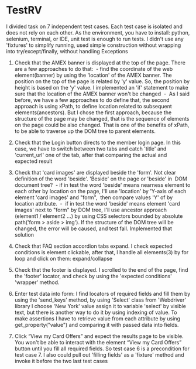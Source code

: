 # TestRV
I divided task on 7 independent test cases.
Each test case is isolated and does not rely on each other.
As the environment, you have to install: python, selenium, terminal, or IDE, unit test is enough to run tests.
I didn't use any 'fixtures' to simplify running, used simple construction without wrapping into try/except/finally, without handling Exceptions



1. Check that the AMEX banner is displayed at the top of the page.
There are a few approaches to do that:
 - find the coordinate of the web element(banner) by using the 'location' of the AMEX banner.
The position on the top of the page is related by 'y' value. So, the position by height is based on the 'y' value. I implemented an 'if' statement to make sure that the location of the AMEX banner won't be changed
 -  As I said before, we have a few approaches to do define that, the second approach is using xPath, to define location related to subsequent elements(ancestors). But I chose the first approach, because the structure of the page may be changed, that is the sequence of elements on the page could be also changed. 
That is one of the benefits of xPath, to be able to traverse up the DOM tree to parent elements. 

2. Check that the Login button directs to the member login page.
In this case, we have to switch between two tabs and catch 'title' and 'current_url' one of the tab, after that comparing the actual and expected result

3. Check that 'card images' are displayed beside the 'form'.
Not clear definition of the word 'beside'. 'Beside' on the page or 'beside' in  DOM document tree? 
 - if in test the word 'beside' means nearness element to each other by location on the page, I'll use 'location' by 'Y-axis of each element 'card images' and "form",  then compare values 'Y' of by location attribute. 
 -  if in test the word 'beside' means element 'card images' next to "form" by DOM tree, I'll use ancestor approach (element1 / element2 ...) by using CSS
selectors bounded by absolute path('form > aside > img'). If the structure of the DOM tree will be changed, the error will be caused, and test fall. Implemented that solution


4. Check that FAQ section accordion tabs expand.
I check expected conditions is element clickable, after that, I handle all elements(3) by for loop and click on them: expand/collapse


5. Check that the footer is displayed.
I scrolled to the end of the page, find the 'footer' locator, and check by using the 'expected conditions' 'wrapper' method. 


6. Enter test data into form:
I find locators of required fields and fill them by using the 'send_keys' method, by using 'Select' class from 'Webdriver' library I choose 'New York' value assign it to variable 'select' by visible text, but there is another way to do it by using indexing of value.
To make assertions I have to retrieve value from each attribute by using get_property("value") and comparing it with passed data into fields.


7. Click “View my Card Offers” and expect the results page to be visible.
You won't be able to interact with the element “View my Card Offers” button until you fill all required fields. So test case 6 is a precondition for test case 7.
I also could pull out 'filling fields' as a 'fixture' method and invoke it before the two last test cases
